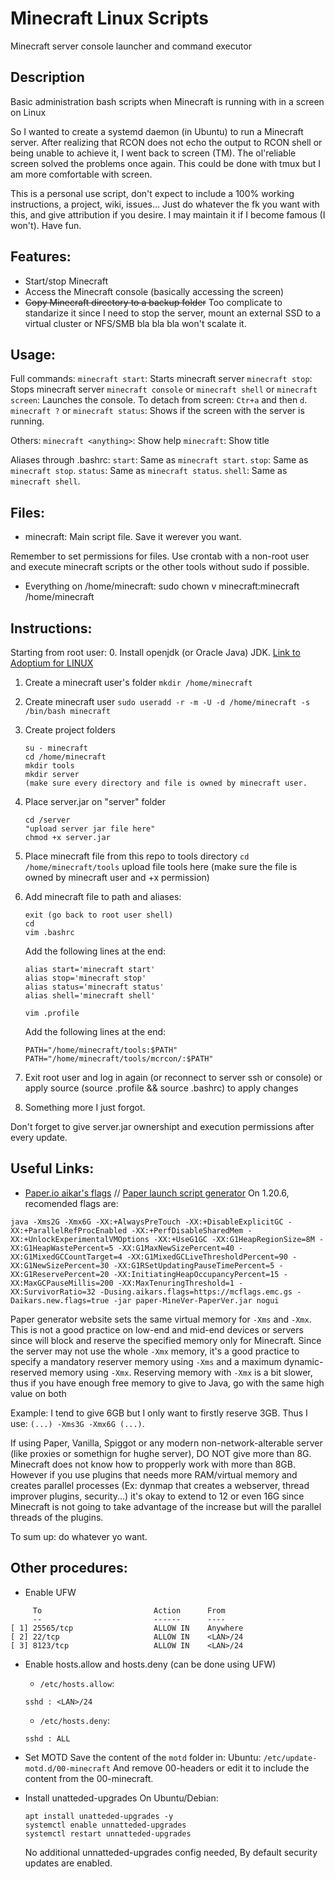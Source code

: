 # Minecraft Linux Scripts

Minecraft server console launcher and command executor

## Description
Basic administration bash scripts when Minecraft is running with in a screen on Linux

So I wanted to create a systemd daemon (in Ubuntu) to run a Minecraft server. After realizing that RCON does not echo the output to RCON shell or being unable to achieve it, I went back to screen (TM). The ol'reliable screen solved the problems once again. This could be done with tmux but I am more comfortable with screen.

This is a personal use script, don't expect to include a 100% working instructions, a project, wiki, issues... Just do whatever the fk you want with this, and give attribution if you desire. I may maintain it if I become famous (I won't). Have fun.

## Features:
* Start/stop Minecraft
* Access the Minecraft console (basically accessing the screen)
* ~~Copy Minecraft directory to a backup folder~~ Too complicate to standarize it since I need to stop the server, mount an external SSD to a virtual cluster or NFS/SMB bla bla bla won't scalate it.

## Usage:
Full commands:
`minecraft start`: Starts minecraft server
`minecraft stop`: Stops minecraft server
`minecraft console` or `minecraft shell` or `minecraft screen`: Launches the console. To detach from screen: `Ctr+a` and then `d`.
`minecraft ?` or `minecraft status`: Shows if the screen with the server is running.

Others:
`minecraft <anything>`: Show help
`minecraft`: Show title

Aliases through .bashrc:
`start`: Same as `minecraft start`.
`stop`: Same as `minecraft stop`.
`status`: Same as `minecraft status`.
`shell`: Same as `minecraft shell`.

## Files:
* minecraft: Main script file. Save it werever you want.

Remember to set permissions for files. Use crontab with a non-root user and execute minecraft scripts or the other tools without sudo if possible.
* Everything on /home/minecraft:
  sudo chown v minecraft:minecraft /home/minecraft

## Instructions:
Starting from root user:
0. Install openjdk (or Oracle Java) JDK. [Link to Adoptium for LINUX](https://adoptium.net/installation/linux/)

1. Create a minecraft user's folder
   `mkdir /home/minecraft`
   
3. Create minecraft user
    `sudo useradd -r -m -U -d /home/minecraft -s /bin/bash minecraft`
   
4. Create project folders
   ```
   su - minecraft
   cd /home/minecraft
   mkdir tools
   mkdir server
   (make sure every directory and file is owned by minecraft user.
   ```
   
6. Place server.jar on "server" folder
   ```
   cd /server
   "upload server jar file here"
   chmod +x server.jar
   ```
   
7. Place minecraft file from this repo to tools directory
   `cd /home/minecraft/tools`
   upload file tools here
   (make sure the file is owned by minecraft user and +x permission)
  
8. Add minecraft file to path and aliases:
   ```
   exit (go back to root user shell)
   cd
   vim .bashrc
   ```
   
   Add the following lines at the end:
  
   ```
   alias start='minecraft start'
   alias stop='minecraft stop'
   alias status='minecraft status'
   alias shell='minecraft shell'
   ```

   `vim .profile`
   
   Add the following lines at the end:
   ```
   PATH="/home/minecraft/tools:$PATH"
   PATH="/home/minecraft/tools/mcrcon/:$PATH"
   ```

8. Exit root user and log in again (or reconnect to server ssh or console) or apply source (source .profile && source .bashrc) to apply changes
   
9. Something more I just forgot.

Don't forget to give server.jar ownershipt and execution permissions after every update.

## Useful Links:

* [Paper.io aikar's flags](https://docs.papermc.io/paper/aikars-flags) // [Paper launch script generator](https://docs.papermc.io/misc/tools/start-script-gen)
  On 1.20.6, recomended flags are: 

```
java -Xms2G -Xmx6G -XX:+AlwaysPreTouch -XX:+DisableExplicitGC -XX:+ParallelRefProcEnabled -XX:+PerfDisableSharedMem -XX:+UnlockExperimentalVMOptions -XX:+UseG1GC -XX:G1HeapRegionSize=8M -XX:G1HeapWastePercent=5 -XX:G1MaxNewSizePercent=40 -XX:G1MixedGCCountTarget=4 -XX:G1MixedGCLiveThresholdPercent=90 -XX:G1NewSizePercent=30 -XX:G1RSetUpdatingPauseTimePercent=5 -XX:G1ReservePercent=20 -XX:InitiatingHeapOccupancyPercent=15 -XX:MaxGCPauseMillis=200 -XX:MaxTenuringThreshold=1 -XX:SurvivorRatio=32 -Dusing.aikars.flags=https://mcflags.emc.gs -Daikars.new.flags=true -jar paper-MineVer-PaperVer.jar nogui
```
Paper generator website sets the same virtual memory for `-Xms` and `-Xmx`. This is not a good practice on low-end and mid-end devices or servers since will block and reserve the specified memory only for Minecraft. Since the server may not use the whole `-Xmx` memory, it's a good practice to specify a mandatory reserver memory using `-Xms` and a maximum dynamic-reserved memory using `-Xmx`. Reserving memory with `-Xmx` is a bit slower, thus if you have enough free memory to give to Java, go with the same high value on both

Example: I tend to give 6GB but I only want to firstly reserve 3GB. Thus I use: `(...) -Xms3G -Xmx6G (...)`.

If using Paper, Vanilla, Spiggot or any modern non-network-alterable server (like proxies or somethign for hughe server), DO NOT give more than 8G. Minecraft does not know how to propperly work with more than 8GB. However if you use plugins that needs more RAM/virtual memory and creates parallel processes (Ex: dynmap that creates a webserver, thread improver plugins, security...) it's okay to extend to 12 or even 16G since Minecraft is not going to take advantage of the increase but will the parallel threads of the plugins.

To sum up: do whatever yo want.

## Other procedures:
* Enable UFW
```
     To                         Action      From
     --                         ------      ----
[ 1] 25565/tcp                  ALLOW IN    Anywhere
[ 2] 22/tcp                     ALLOW IN    <LAN>/24
[ 3] 8123/tcp                   ALLOW IN    <LAN>/24
```

* Enable hosts.allow and hosts.deny (can be done using UFW)
  * `/etc/hosts.allow`:
  ```
  sshd : <LAN>/24
  ```
  
  * `/etc/hosts.deny`:
  ```
  sshd : ALL
  ```

* Set MOTD
  Save the content of the `motd` folder in:
  Ubuntu: `/etc/update-motd.d/00-minecraft`
  And remove 00-headers or edit it to include the content from the 00-minecraft.
  
* Install unatteded-upgrades
  On Ubuntu/Debian:
  ```
  apt install unatteded-upgrades -y
  systemctl enable unnatteded-upgrades
  systemctl restart unnatteded-upgrades
  ```
  No additional unnatteded-upgrades config needed, By default security updates are enabled.
